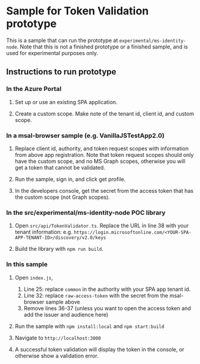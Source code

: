 # Sample for Token Validation prototype

This is a sample that can run the prototype at `experimental/ms-identity-node`. Note that this is not a finished prototype or a finished sample, and is used for experimental purposes only.

## Instructions to run prototype

### In the Azure Portal

1. Set up or use an existing SPA application.

1. Create a custom scope. Make note of the tenant id, client id, and custom scope.

### In a msal-browser sample (e.g. VanillaJSTestApp2.0)

1. Replace client id, authority, and token request scopes with information from above app registration. Note that token request scopes should only have the custom scope, and no MS Graph scopes, otherwise you will get a token that cannot be validated.

1. Run the sample, sign in, and click get profile.

1. In the developers console, get the secret from the access token that has the custom scope (not Graph scopes).

### In the src/experimental/ms-identity-node POC library

1. Open `src/api/TokenValidator.ts`. Replace the URL in line 38 with your tenant information: e.g. `https://login.microsoftonline.com/<YOUR-SPA-APP-TENANT-ID>/discovery/v2.0/keys`

1. Build the library with `npm run build`.

### In this sample

1. Open `index.js`,

    1. Line 25: replace `common` in the authority with your SPA app tenant id. 
    1. Line 32: replace `raw-access-token` with the secret from the msal-browser sample above
    1. Remove lines 36-37 (unless you want to open the access token and add the issuer and audience here)

1. Run the sample with `npm install:local` and `npm start:build`

1. Navigate to `http://localhost:3000`

1. A successful token validation will display the token in the console, or otherwise show a validation error.
